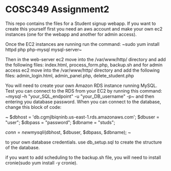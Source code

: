 # COSC349 Assignment2
This repo contains the files for a Student signup webapp. If you want to create this yourself first you need an aws account and make your own ec2 instances (one for the webapp and another for admin access).

Once the EC2 instances are running run the command: ~sudo yum install httpd php php-mysql mysql-server~

Then in the web-server ec2 move into the /var/www/http/ directory and add the following files: index.html, process_form.php, backup.sh
and for admin access ec2 move into the /var/www/http/ directory and add the following files: admin_login.html, admin_panel.php, delete_student.php

You will need to create your own Amazon RDS instance running MySQL. Test you can connect to the RDS from your EC2 by running this command: ~mysql –h "your_SQL_endpoint" -u "your_DB_username" -p~
and then entering you database password. When you can connect to the database, change this block of code:

~
$dbhost = 'db.cgmjlbiqninb.us-east-1.rds.amazonaws.com';
$dbuser = "user";
$dbpass = "password";
$dbname = "studs";

$conn = new mysqli($dbhost, $dbuser, $dbpass, $dbname);
~

to your own database credentials.
use db_setup.sql to create the structure of the database.

if you want to add scheduling to the backup.sh file, you will need to install cronie(sudo yum install -y cronie).

